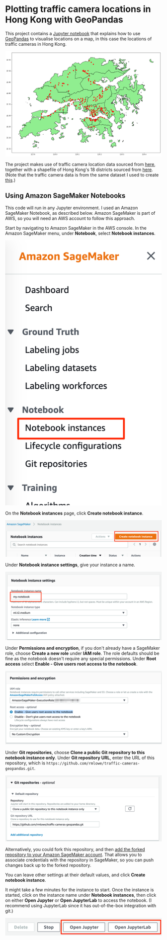 # Plotting traffic camera locations in Hong Kong with GeoPandas

This project contains a [Jupyter notebook](Traffic%20Cameras%20-%20GeoPandas.ipynb) that explains how to use [GeoPandas](http://geopandas.org/) to visualise locations on a map, in this case the locations of traffic cameras in Hong Kong.

![Traffic camera locations in Hong Kong](images/map.png)

The project makes use of traffic camera location data sourced from [here](https://data.gov.hk/en-data/dataset/hk-td-tis_2-traffic-snapshot-images/resource/338f29cd-cefc-49b9-b2d2-2894cb28953f), together with a shapefile of Hong Kong's 18 districts sourced from [here](http://opendata.esrichina.hk/datasets/eea8ff2f12b145f7b33c4eef4f045513_0). (Note that the traffic camera data is from the same dataset I used to create [this](https://rmlowe.github.io/traffic-images/).)

## Using Amazon SageMaker Notebooks

This code will run in any Jupyter environment. I used an Amazon SageMaker Notebook, as described below. Amazon SageMaker is part of AWS, so you will need an AWS account to follow this approach.

Start by navigating to Amazon SageMaker in the AWS console. In the Amazon SageMaker menu, under **Notebook**, select **Notebook instances**.

![SageMaker menu](images/sagemaker-menu.png)

On the **Notebook instances** page, click **Create notebook instance**.

![Create notebook instance](images/create-notebook-instance.png)

Under **Notebook instance settings**, give your instance a name.

![Notebook instance settings](images/notebook-instance-settings.png)

Under **Permissions and encryption**, if you don't already have a SageMaker role, choose **Create a new role** under **IAM role**. The role defaults should be fine as the notebook doesn't require any special permissions. Under **Root access** select **Enable - Give users root access to the notebook**.

![Permissions and encryption](images/permissions-and-encryption.png)

Under **Git repositories**, choose **Clone a public Git repository to this notebook instance only**. Under **Git repository URL**, enter the URL of this repository, which is `https://github.com/rmlowe/traffic-cameras-geopandas.git`.

![Git repositories](images/git-repositories.png)

Alternatively, you could fork this repository, and then [add the forked repository to your Amazon SageMaker account](https://docs.aws.amazon.com/sagemaker/latest/dg/nbi-git-repo.html#nbi-git-resource). That allows you to associate credentials with the repository in SageMaker, so you can push changes back up to the forked repository.

You can leave other settings at their default values, and click **Create notebook instance**.

It might take a few minutes for the instance to start. Once the instance is started, click on the instance name under **Notebook instances**, then click on either **Open Jupyter** or **Open JupyterLab** to access the notebook. (I recommend using JupyterLab since it has out-of-the-box integration with git.)

![Action buttons](images/action-buttons.png)